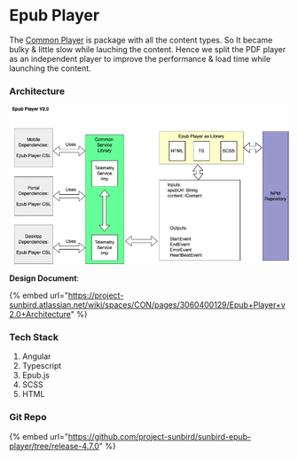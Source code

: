 # Epub Player

The [Common Player](common-player/) is package with all the content types. So It became bulky & little slow while lauching the content. Hence we split the PDF player as an independent player to improve the performance & load time while launching the content.



### Architecture

![](../../../../.gitbook/assets/image.png)



**Design Document**:

{% embed url="https://project-sunbird.atlassian.net/wiki/spaces/CON/pages/3060400129/Epub+Player+v2.0+Architecture" %}

### Tech Stack

1. Angular&#x20;
2. Typescript
3. Epub.js
4. SCSS
5. HTML

### Git Repo

{% embed url="https://github.com/project-sunbird/sunbird-epub-player/tree/release-4.7.0" %}
